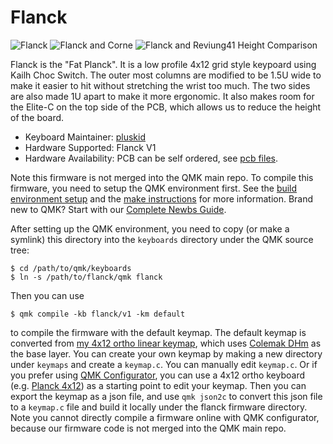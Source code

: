 # Flanck

![Flanck](https://user-images.githubusercontent.com/3542/97387739-d358bf80-1893-11eb-99b9-f6d4b9965780.JPG)
![Flanck and Corne](https://user-images.githubusercontent.com/3542/97387844-013e0400-1894-11eb-8e51-198a5168ffaf.JPG)
![Flanck and Reviung41 Height Comparison](https://user-images.githubusercontent.com/3542/97387768-e2d80880-1893-11eb-985a-2822bd54e030.JPG)

Flanck is the "Fat Planck". It is a low profile 4x12 grid style keypoard using Kailh Choc Switch. The outer most columns are modified to be 1.5U wide to make it easier to hit without stretching the wrist too much. The two sides are also made 1U apart to make it more ergonomic. It also makes room for the Elite-C on the top side of the PCB, which allows us to reduce the height of the board.

* Keyboard Maintainer: [pluskid](https://pluskid.org)
* Hardware Supported: Flanck V1
* Hardware Availability: PCB can be self ordered, see [pcb files](https://github.com/pluskid/keyboards/tree/main/flanck).

Note this firmware is not merged into the QMK main repo. To compile this firmware, you need to setup the QMK environment first.
See the [build environment setup](https://docs.qmk.fm/#/getting_started_build_tools) and the [make instructions](https://docs.qmk.fm/#/getting_started_make_guide) 
for more information. Brand new to QMK? Start with our [Complete Newbs Guide](https://docs.qmk.fm/#/newbs).

After setting up the QMK environment, you need to copy (or make a symlink) this directory into the `keyboards` directory under the QMK source tree:

```
$ cd /path/to/qmk/keyboards
$ ln -s /path/to/flanck/qmk flanck
```

Then
you can use

```
$ qmk compile -kb flanck/v1 -km default
```

to compile the firmware with the default keymap. The default keymap is converted from [my 4x12 ortho linear keymap](https://github.com/pluskid/keyboards/tree/main/ortho-keymap),
which uses [Colemak DHm](https://colemakmods.github.io/mod-dh/keyboards.html) as the base layer. You can create your own keymap 
by making a new directory under `keymaps` and create a `keymap.c`. You can manually edit `keymap.c`. Or if you prefer using
[QMK Configurator](https://config.qmk.fm/#/planck/rev6/LAYOUT_ortho_4x12), you can use a 4x12 ortho keyboard
(e.g. [Planck 4x12](https://config.qmk.fm/#/planck/rev6/LAYOUT_ortho_4x12)) as a starting point to edit your keymap. Then
you can export the keymap as a json file, and use `qmk json2c` to convert this json file to a `keymap.c` file and build it 
locally under the flanck firmware directory. Note you cannot directly compile a firmware online with QMK configurator, because
our firmware code is not merged into the QMK main repo.
